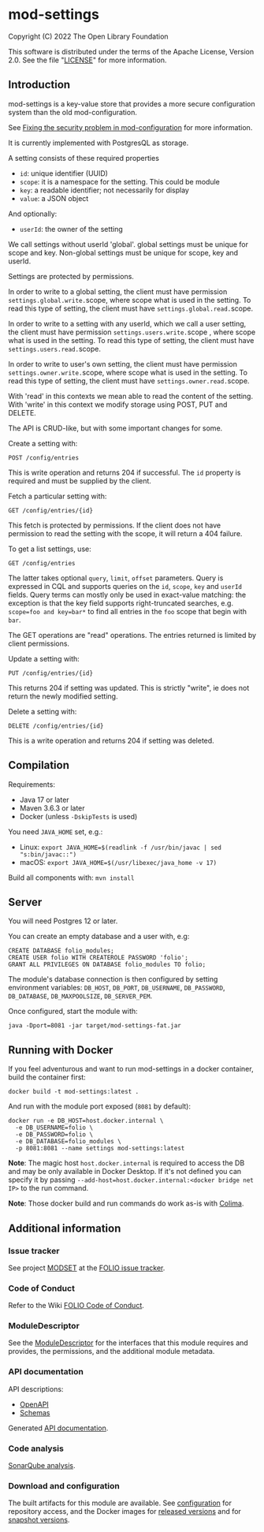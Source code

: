 # mod-settings

Copyright (C) 2022 The Open Library Foundation

This software is distributed under the terms of the Apache License,
Version 2.0. See the file "[LICENSE](LICENSE)" for more information.

## Introduction

mod-settings is a key-value store that provides a more secure
configuration system than the old mod-configuration.

See [Fixing the security problem in mod-configuration](https://github.com/MikeTaylor/folio-docs/blob/main/doc/fixing-mod-configuration.md)
for more information.

It is currently implemented with PostgresQL as storage.

A setting consists of these required properties

* `id`: unique identifier (UUID)
* `scope`: it is a namespace for the setting. This could be module
* `key`: a readable identifier; not necessarily for display
* `value`: a JSON object

And optionally:

* `userId`: the owner of the setting

We call settings without userId 'global'. global settings must be unique
for scope and key. Non-global settings must be unique for scope, key
and userId.

Settings are protected by permissions.

In order to write to a global setting, the client must have permission
`settings.global.write.`scope, where scope what is used in the setting.
To read this type of setting, the client must have
`settings.global.read.`scope.

In order to write to a setting with any userId, which we call a user
setting, the client must have permission `settings.users.write.`scope ,
where scope what is used in the setting. To read this type of setting,
the client must have `settings.users.read.`scope.

In order to write to user's own setting, the client must have permission
`settings.owner.write.`scope, where scope what is used in the setting.
To read this type of setting, the client must have
`settings.owner.read.`scope.

With 'read' in this contexts we mean able to read the content of
the setting. With 'write' in this context we modify storage
using POST, PUT and DELETE.

The API is CRUD-like, but with some important changes for some.

Create a setting with:

    POST /config/entries

This is write operation and returns 204 if successful. The
`id` property is required and must be supplied by the client.

Fetch a particular setting with:

    GET /config/entries/{id}

This fetch is protected by permissions. If the client does not
have permission to read the setting with the scope, it will return
a 404 failure.

To get a list settings, use:

    GET /config/entries

The latter takes optional `query`, `limit`, `offset` parameters.
Query is expressed in CQL and supports queries on the `id`, `scope`,
`key` and `userId` fields. Query terms can mostly only be used in
exact-value matching: the exception is that the key field supports
right-truncated searches, e.g. `scope=foo and key=bar*` to find all
entries in the `foo` scope that begin with `bar`.

The GET operations are "read" operations. The entries returned
is limited by client permissions.

Update a setting with:

    PUT /config/entries/{id}

This returns 204 if setting was updated. This is strictly "write", ie
does not return the newly modified setting.

Delete a setting with:

    DELETE /config/entries/{id}

This is a write operation and returns 204 if setting was deleted.

## Compilation

Requirements:

* Java 17 or later
* Maven 3.6.3 or later
* Docker (unless `-DskipTests` is used)

You need `JAVA_HOME` set, e.g.:

   * Linux: `export JAVA_HOME=$(readlink -f /usr/bin/javac | sed "s:bin/javac::")`
   * macOS: `export JAVA_HOME=$(/usr/libexec/java_home -v 17)`

Build all components with: `mvn install`

## Server

You will need Postgres 12 or later.

You can create an empty database and a user with, e.g:

```
CREATE DATABASE folio_modules;
CREATE USER folio WITH CREATEROLE PASSWORD 'folio';
GRANT ALL PRIVILEGES ON DATABASE folio_modules TO folio;
```

The module's database connection is then configured by setting environment
variables:
`DB_HOST`, `DB_PORT`, `DB_USERNAME`, `DB_PASSWORD`, `DB_DATABASE`,
`DB_MAXPOOLSIZE`, `DB_SERVER_PEM`.

Once configured, start the module with:

```
java -Dport=8081 -jar target/mod-settings-fat.jar
```

## Running with Docker

If you feel adventurous and want to run mod-settings in a docker container, build the container first:

```
docker build -t mod-settings:latest .
```

And run with the module port exposed (`8081` by default):

```
docker run -e DB_HOST=host.docker.internal \
  -e DB_USERNAME=folio \
  -e DB_PASSWORD=folio \
  -e DB_DATABASE=folio_modules \
  -p 8081:8081 --name settings mod-settings:latest
```

**Note**: The magic host `host.docker.internal` is required to access
the DB and may be only available in Docker Desktop.
If it's not defined you can specify it by passing
`--add-host=host.docker.internal:<docker bridge net IP>` to the run command.

**Note**: Those docker build and run commands do work as-is with [Colima](https://github.com/abiosoft/colima).

## Additional information

### Issue tracker

See project [MODSET](https://issues.folio.org/browse/MODSET)
at the [FOLIO issue tracker](https://dev.folio.org/guidelines/issue-tracker).

### Code of Conduct

Refer to the Wiki [FOLIO Code of Conduct](https://wiki.folio.org/display/COMMUNITY/FOLIO+Code+of+Conduct).

### ModuleDescriptor

See the [ModuleDescriptor](descriptors/ModuleDescriptor-template.json)
for the interfaces that this module requires and provides, the permissions,
and the additional module metadata.

### API documentation

API descriptions:

 * [OpenAPI](src/main/resources/openapi/settings.yaml)
 * [Schemas](src/main/resources/openapi/schemas/)

Generated [API documentation](https://dev.folio.org/reference/api/#mod-settings).

### Code analysis

[SonarQube analysis](https://sonarcloud.io/dashboard?id=org.folio%3Amod-settings).

### Download and configuration

The built artifacts for this module are available.
See [configuration](https://dev.folio.org/download/artifacts) for repository access,
and the Docker images for [released versions](https://hub.docker.com/r/folioorg/mod-settings/)
and for [snapshot versions](https://hub.docker.com/r/folioci/mod-settings/).

